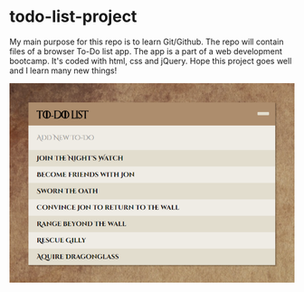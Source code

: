 # todo-list-project

My main purpose for this repo is to learn Git/Github.
The repo will contain files of a browser To-Do list app.
The app is a part of a web development bootcamp.
It's coded with html, css and jQuery.
Hope this project goes well and I learn many new things!

![Thumbnail image](https://github.com/Joona-T/TodoListProject/blob/master/thumbnail.PNG)

